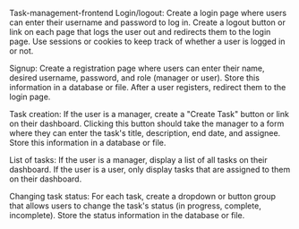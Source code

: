 Task-management-frontend
Login/logout:
Create a login page where users can enter their username and password to log in. Create a logout button or link on each page that logs the user out and redirects them to the login page. Use sessions or cookies to keep track of whether a user is logged in or not.

Signup:
Create a registration page where users can enter their name, desired username, password, and role (manager or user). Store this information in a database or file. After a user registers, redirect them to the login page.

Task creation:
If the user is a manager, create a "Create Task" button or link on their dashboard. Clicking this button should take the manager to a form where they can enter the task's title, description, end date, and assignee. Store this information in a database or file.

List of tasks:
If the user is a manager, display a list of all tasks on their dashboard. If the user is a user, only display tasks that are assigned to them on their dashboard.

Changing task status:
For each task, create a dropdown or button group that allows users to change the task's status (in progress, complete, incomplete). Store the status information in the database or file.
